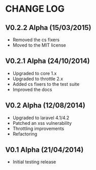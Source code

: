 CHANGE LOG
==========


## V0.2.2 Alpha (15/03/2015)

* Removed the cs fixers
* Moved to the MIT license


## V0.2.1 Alpha (24/10/2014)

* Upgraded to core 1.x
* Upgraded to throttle 2.x
* Added cs fixers to the test suite
* Improved the docs


## V0.2 Alpha (12/08/2014)

* Upgraded to laravel 4.1/4.2
* Patched an xss vulnerability
* Throttling improvements
* Refactoring


## V0.1 Alpha (21/04/2014)

* Initial testing release
